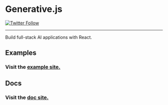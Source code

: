 # Generative.js


[![Twitter Follow](https://img.shields.io/twitter/follow/codewithcheese?style=social)](https://twitter.com/codewithcheese)

---

Build full-stack AI applications with React.

## Examples
 
### Visit the [example site.](http://generativejs.dev/examples)

## Docs

### Visit the [doc site.](http://generativejs.dev/)
